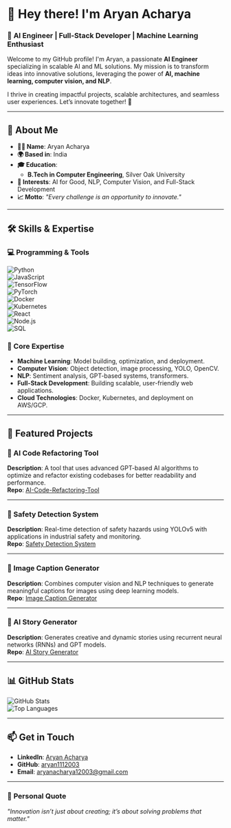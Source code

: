 # 👋 Hey there! I'm Aryan Acharya  

### 🚀 **AI Engineer | Full-Stack Developer | Machine Learning Enthusiast**  
Welcome to my GitHub profile! I'm Aryan, a passionate **AI Engineer** specializing in scalable AI and ML solutions. My mission is to transform ideas into innovative solutions, leveraging the power of **AI, machine learning, computer vision, and NLP**.  

I thrive in creating impactful projects, scalable architectures, and seamless user experiences. Let’s innovate together! 🚀  

---

## 🌟 **About Me**  
- **👨‍💻 Name**: Aryan Acharya  
- **🌍 Based in**: India  
- **🎓 Education**:  
  - **B.Tech in Computer Engineering**, Silver Oak University  
- **🌟 Interests**: AI for Good, NLP, Computer Vision, and Full-Stack Development  
- **📈 Motto**: *"Every challenge is an opportunity to innovate."*

---

## 🛠️ **Skills & Expertise**  

### **💻 Programming & Tools**  
![Python](https://img.shields.io/badge/-Python-3776AB?logo=python&logoColor=white)  
![JavaScript](https://img.shields.io/badge/-JavaScript-F7DF1E?logo=javascript&logoColor=black)  
![TensorFlow](https://img.shields.io/badge/-TensorFlow-FF6F00?logo=tensorflow&logoColor=white)  
![PyTorch](https://img.shields.io/badge/-PyTorch-EE4C2C?logo=pytorch&logoColor=white)  
![Docker](https://img.shields.io/badge/-Docker-2496ED?logo=docker&logoColor=white)  
![Kubernetes](https://img.shields.io/badge/-Kubernetes-326CE5?logo=kubernetes&logoColor=white)  
![React](https://img.shields.io/badge/-React-61DAFB?logo=react&logoColor=black)  
![Node.js](https://img.shields.io/badge/-Node.js-339933?logo=node.js&logoColor=white)  
![SQL](https://img.shields.io/badge/-SQL-4479A1?logo=postgresql&logoColor=white)  

### **🌟 Core Expertise**  
- **Machine Learning**: Model building, optimization, and deployment.  
- **Computer Vision**: Object detection, image processing, YOLO, OpenCV.  
- **NLP**: Sentiment analysis, GPT-based systems, transformers.  
- **Full-Stack Development**: Building scalable, user-friendly web applications.  
- **Cloud Technologies**: Docker, Kubernetes, and deployment on AWS/GCP.  

---



## 🌟 **Featured Projects**  

### **🔹 AI Code Refactoring Tool**  
**Description**: A tool that uses advanced GPT-based AI algorithms to optimize and refactor existing codebases for better readability and performance.  
**Repo**: [AI-Code-Refactoring-Tool](https://github.com/aryan1112003/AI-Code-Refactoring-Tool)  

---

### **🔹 Safety Detection System**  
**Description**: Real-time detection of safety hazards using YOLOv5 with applications in industrial safety and monitoring.  
**Repo**: [Safety Detection System](https://github.com/aryan1112003/Safety-Detection-System)  

---

### **🔹 Image Caption Generator**  
**Description**: Combines computer vision and NLP techniques to generate meaningful captions for images using deep learning models.  
**Repo**: [Image Caption Generator](https://github.com/aryan1112003/Image-Caption-Generator)  

---

### **🔹 AI Story Generator**  
**Description**: Generates creative and dynamic stories using recurrent neural networks (RNNs) and GPT models.  
**Repo**: [AI Story Generator](https://github.com/aryan1112003/AI-Story-Generator)  

---

## 📊 **GitHub Stats**  

![GitHub Stats](https://github-readme-stats.vercel.app/api?username=aryan1112003&show_icons=true&theme=radical)  
![Top Languages](https://github-readme-stats.vercel.app/api/top-langs/?username=aryan1112003&layout=compact&theme=radical)  

---

## 📫 **Get in Touch**  

- **LinkedIn**: [Aryan Acharya](https://www.linkedin.com/in/aryan-acharya-9b939b316/)  
- **GitHub**: [aryan1112003](https://github.com/aryan1112003)  
- **Email**: [aryanacharya12003@gmail.com](mailto:aryanacharya12003@gmail.com)  

---

### 🎯 **Personal Quote**  
*"Innovation isn’t just about creating; it’s about solving problems that matter."*  

